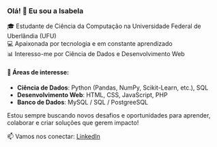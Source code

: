 ### Olá! 👋 Eu sou a Isabela

🎓 Estudante de Ciência da Computação na Universidade Federal de Uberlândia (UFU)  
💻 Apaixonada por tecnologia e em constante aprendizado  
📊 Interesso-me por Ciência de Dados e Desenvolvimento Web

#### 🧠 Áreas de interesse:
- **Ciência de Dados**: Python (Pandas, NumPy, Scikit-Learn, etc.), SQL  
- **Desenvolvimento Web**: HTML, CSS, JavaScript, PHP  
- **Banco de Dados**: MySQL / SQL  / PostgreeSQL

Estou sempre buscando novos desafios e oportunidades para aprender, colaborar e criar soluções que gerem impacto!

📫 Vamos nos conectar: [LinkedIn](https://www.linkedin.com/in/isabeladepaulabarbosa)
